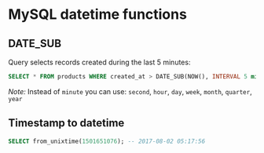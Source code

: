 # MySQL datetime functions

## DATE_SUB

Query selects records created during the last 5 minutes:

```sql
SELECT * FROM products WHERE created_at > DATE_SUB(NOW(), INTERVAL 5 minute);
```

*Note:* Instead of `minute` you can use: `second`, `hour`, `day`, `week`, `month`, `quarter`, `year`

## Timestamp to datetime

```sql
SELECT from_unixtime(1501651076); -- 2017-08-02 05:17:56
```
